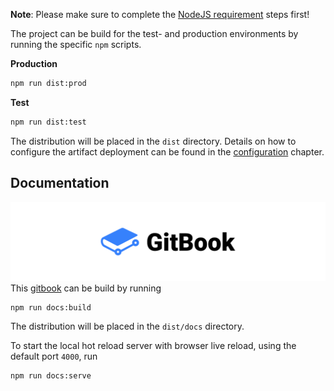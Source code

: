 **Note**: Please make sure to complete the [NodeJS requirement](requirements.md#nodejs) steps first!

The project can be build for the test- and production environments by running the specific `npm` scripts.

**Production**
```sh
npm run dist:prod
```

**Test**
```sh
npm run dist:test
```

The distribution will be placed in the `dist` directory. Details on how to configure the artifact deployment can be found in the [configuration](configuration.md) chapter.

## Documentation
![](../assets/gitbook-banner.png)
This [gitbook](https://github.com/GitbookIO/gitbook) can be build by running

```sh
npm run docs:build
```

The distribution will be placed in the `dist/docs` directory.

To start the local hot reload server with browser live reload, using the default port `4000`, run
```sh
npm run docs:serve
```
